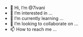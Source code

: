 - 👋 Hi, I’m @7ivani
- 👀 I’m interested in ...
- 🌱 I’m currently learning ...
- 💞️ I’m looking to collaborate on ...
- 📫 How to reach me ...

<!---
7ivani/7ivani is a ✨ special ✨ repository because its `README.md` (this file) appears on your GitHub profile.
You can click the Preview link to take a look at your changes.
--->
